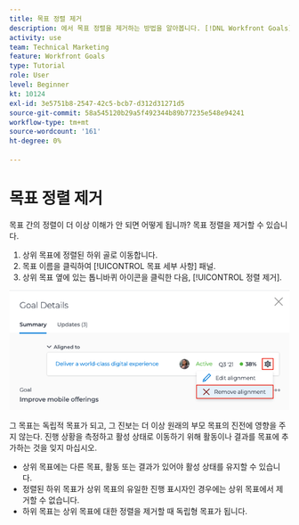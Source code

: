 ```yaml
---
title: 목표 정렬 제거
description: 에서 목표 정렬을 제거하는 방법을 알아봅니다. [!DNL Workfront Goals].
activity: use
team: Technical Marketing
feature: Workfront Goals
type: Tutorial
role: User
level: Beginner
kt: 10124
exl-id: 3e5751b8-2547-42c5-bcb7-d312d31271d5
source-git-commit: 58a545120b29a5f492344b89b77235e548e94241
workflow-type: tm+mt
source-wordcount: '161'
ht-degree: 0%

---
```


# 목표 정렬 제거

목표 간의 정렬이 더 이상 이해가 안 되면 어떻게 됩니까? 목표 정렬을 제거할 수 있습니다.

1. 상위 목표에 정렬된 하위 골로 이동합니다.
1. 목표 이름을 클릭하여 [!UICONTROL 목표 세부 사항] 패널.
1. 상위 목표 옆에 있는 톱니바퀴 아이콘을 클릭한 다음, [!UICONTROL 정렬 제거].

![의 스크린샷 [!UICONTROL 정렬 제거] 옵션 [!DNL Workfront Goals]](assets/08-workfront-goals-remove-goal-alignment.png)

그 목표는 독립적 목표가 되고, 그 진보는 더 이상 원래의 부모 목표의 진전에 영향을 주지 않는다. 진행 상황을 측정하고 활성 상태로 이동하기 위해 활동이나 결과를 목표에 추가하는 것을 잊지 마십시오.

<!-- Pro-tips graphic -->

* 상위 목표에는 다른 목표, 활동 또는 결과가 있어야 활성 상태를 유지할 수 있습니다.
* 정렬된 하위 목표가 상위 목표의 유일한 진행 표시자인 경우에는 상위 목표에서 제거할 수 없습니다.
* 하위 목표는 상위 목표에 대한 정렬을 제거할 때 독립형 목표가 됩니다.
